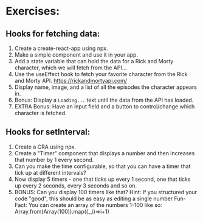# Exercises:

## Hooks for fetching data:
1. Create a create-react-app using npx.
2. Make a simple component and use it in your app.
3. Add a state variable that can hold the data for a Rick and Morty character, which we will fetch from the API...
4. Use the useEffect hook to fetch your favorite character from the Rick and Morty API. https://rickandmortyapi.com/
5. Display name, image, and a list of all the episodes the character appears in.
6. Bonus: Display a `Loading...` text until the data from the API has loaded.
7. EXTRA Bonus: Have an input field and a button to control/change which character is fetched.

## Hooks for setInterval:
1. Create a CRA using npx.
2. Create a "Timer" component that displays a number and then increases that number by 1 every second.
3. Can you make the time configurable, so that you can have a timer that tick up at different intervals?
4. Now display 5 timers - one that ticks up every 1 second, one that ticks up every 2 seconds, every 3 seconds and so on.
5. BONUS: Can you display 100 timers like that? 
   Hint: If you structured your code "good", this should be as easy as editing a single number
   Fun-Fact: You can create an array of the numbers 1-100 like so: Array.from(Array(100)).map((_,i)=>i+1)
